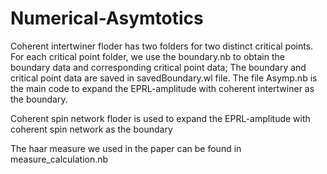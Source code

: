 # Numerical-Asymtotics

Coherent intertwiner floder has two folders for two distinct critical points. 
For each critical point folder, we use the boundary.nb to obtain the boundary data and corresponding critical point data; 
The boundary and critical point data are saved in savedBoundary.wl file.
The file Asymp.nb is the main code to expand the EPRL-amplitude with coherent intertwiner as the boundary.

Coherent spin network floder is used to expand the EPRL-amplitude with coherent spin network as the boundary

The haar measure we used in the paper can be found in measure_calculation.nb 
